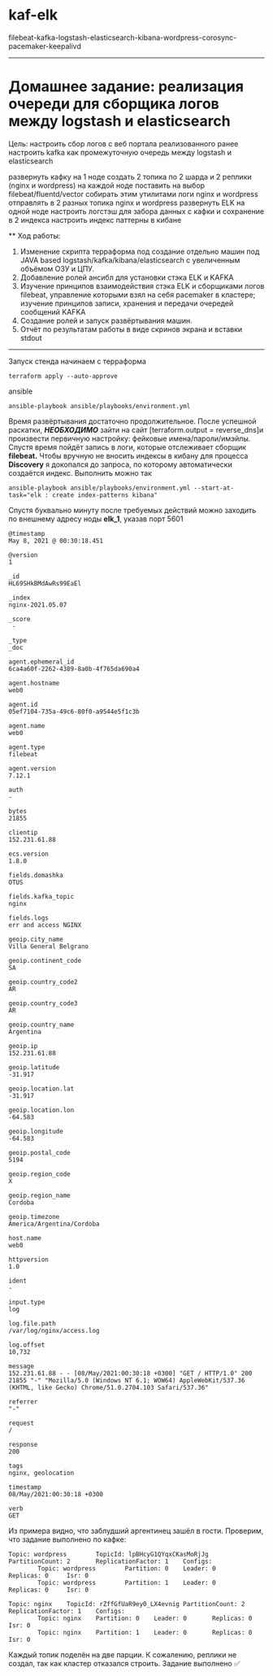 # kaf-elk
filebeat-kafka-logstash-elasticsearch-kibana-wordpress-corosync-pacemaker-keepalivd
_______________________

# Домашнее задание: реализация очереди для сборщика логов между logstash и elasticsearch

Цель:
настроить сбор логов с веб портала реализованного ранее настроить kafka как промежуточную очередь между logstash и elasticsearch

развернуть кафку на 1 ноде создать 2 топика по 2 шарда и 2 реплики (nginx и wordpress) на каждой ноде поставить на выбор filebeat/fluentd/vector собирать этим утилитами логи nginx и wordpress отправлять в 2 разных топика nginx и wordpress развернуть ELK на одной ноде настроить логстэш для забора данных с кафки и сохранение в 2 индекса настроить индекс паттерны в кибане

** Ход работы:
1. Изменение скрипта терраформа под создание отдельно машин под JAVA based logstash/kafka/kibana/elasticsearch с увеличенным объёмом ОЗУ и ЦПУ.
2. Добавление ролей ансибл для установки стэка ELK и KAFKA
3. Изучение принципов взаимодействия стэка ELK и сборщиками логов filebeat, управление которыми взял на себя pacemaker в кластере; изучение принципов записи, хранения и передачи очередей сообщений KAFKA
4. Создание ролей и запуск развёртывания машин.
5. Отчёт по результатам работы в виде скринов экрана и вставки stdout
*********************************
Запуск стенда начинаем с терраформа
```
terraform apply --auto-approve
```
ansible
```
ansible-playbook ansible/playbooks/environment.yml
```
Время развёртывания достаточно продолжительное. После успешной раскатки, ***НЕОБХОДИМО*** зайти на сайт [terraform.output = reverse_dns]и произвести первичную настройку: фейковые имена/пароли/имэйлы. Спустя время пойдёт запись в логи, которые отслеживает сборщик **filebeat.** 
Чтобы вручную не вносить индексы в кибану для процесса **Discovery** я докопался до запроса, по которому автоматически создаётся индекс. Выполнить можно так
```
ansible-playbook ansible/playbooks/environment.yml --start-at-task="elk : create index-patterns kibana"
```
Спустя буквально минуту после требуемых действий можно заходить по внешнему адресу ноды **elk_1**, указав порт 5601
```
@timestamp
May 8, 2021 @ 00:30:18.451
	
@version
1
	
_id
HL69SHkBMdAwRs99EaEl
	
_index
nginx-2021.05.07
	
_score
 - 
	
_type
_doc
	
agent.ephemeral_id
6ca4a60f-2262-4389-8a0b-4f765da690a4
	
agent.hostname
web0
	
agent.id
05ef7104-735a-49c6-80f0-a9544e5f1c3b
	
agent.name
web0
	
agent.type
filebeat
	
agent.version
7.12.1
	
auth
-
	
bytes
21855
	
clientip
152.231.61.88
	
ecs.version
1.8.0
	
fields.domashka
OTUS
	
fields.kafka_topic
nginx
	
fields.logs
err and access NGINX
	
geoip.city_name
Villa General Belgrano
	
geoip.continent_code
SA
	
geoip.country_code2
AR
	
geoip.country_code3
AR
	
geoip.country_name
Argentina
	
geoip.ip
152.231.61.88
	
geoip.latitude
-31.917
	
geoip.location.lat
-31.917
	
geoip.location.lon
-64.583
	
geoip.longitude
-64.583
	
geoip.postal_code
5194
	
geoip.region_code
X
	
geoip.region_name
Cordoba
	
geoip.timezone
America/Argentina/Cordoba
	
host.name
web0
	
httpversion
1.0
	
ident
-
	
input.type
log
	
log.file.path
/var/log/nginx/access.log
	
log.offset
10,732
	
message
152.231.61.88 - - [08/May/2021:00:30:18 +0300] "GET / HTTP/1.0" 200 21855 "-" "Mozilla/5.0 (Windows NT 6.1; WOW64) AppleWebKit/537.36 (KHTML, like Gecko) Chrome/51.0.2704.103 Safari/537.36"
	
referrer
"-"
	
request
/
	
response
200
	
tags
nginx, geolocation
	
timestamp
08/May/2021:00:30:18 +0300
	
verb
GET
```
Из примера видно, что заблудший аргентинец зашёл в гости.
Проверим, что задание выполнено по кафке:
```
Topic: wordpress        TopicId: lpBHcyG1QYqxCKasMoRjJg PartitionCount: 2       ReplicationFactor: 1    Configs:
        Topic: wordpress        Partition: 0    Leader: 0       Replicas: 0     Isr: 0
        Topic: wordpress        Partition: 1    Leader: 0       Replicas: 0     Isr: 0
        
Topic: nginx    TopicId: rZffGfUaR9ey0_LX4evnig PartitionCount: 2       ReplicationFactor: 1    Configs:
        Topic: nginx    Partition: 0    Leader: 0       Replicas: 0     Isr: 0
        Topic: nginx    Partition: 1    Leader: 0       Replicas: 0     Isr: 0
```
Каждый топик поделён на две парции. К сожалению, реплики не создал, так как кластер отказался строить.
Задание выполнено ✅ 
